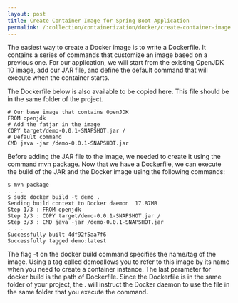 ```yaml
---
layout: post
title: Create Container Image for Spring Boot Application
permalink: /:collection/containerization/docker/create-container-image
---
```


The easiest way to create a Docker image is to write a Dockerfile. It contains a series of commands that customize an image based on a previous one. For our application, we will start from the existing OpenJDK 10 image, add our JAR file, and define the default command that will execute when the container starts.

The Dockerfile below is also available to be copied here. This file should be in the same folder of the project.
```
# Our base image that contains OpenJDK
FROM openjdk 
# Add the fatjar in the image
COPY target/demo-0.0.1-SNAPSHOT.jar / 
# Default command
CMD java -jar /demo-0.0.1-SNAPSHOT.jar
```
Before adding the JAR file to the image, we needed to create it using the command mvn package. Now that we have a Dockerfile, we can execute the build of the JAR and the Docker image using the following commands:
```
$ mvn package
. . .
$ sudo docker build -t demo .
Sending build context to Docker daemon  17.87MB
Step 1/3 : FROM openjdk
Step 2/3 : COPY target/demo-0.0.1-SNAPSHOT.jar /
Step 3/3 : CMD java -jar /demo-0.0.1-SNAPSHOT.jar
. . .
Successfully built 4df92f5aa7f6
Successfully tagged demo:latest
```
The flag -t on the docker build command specifies the name/tag of the image. Using a tag called demoallows you to refer to this image by its name when you need to create a container instance. The last parameter for docker build is the path of Dockerfile. Since the Dockerfile is in the same folder of your project, the . will instruct the Docker daemon to use the file in the same folder that you execute the command.
